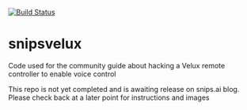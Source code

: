 [![Build Status](https://travis-ci.org/Psychokiller1888/snipsvelux.svg?branch=master)](https://travis-ci.org/Psychokiller1888/snipsvelux)

# snipsvelux
Code used for the community guide about hacking a Velux remote controller to enable voice control

This repo is not yet completed and is awaiting release on snips.ai blog. Please check back at a later point for instructions and images
